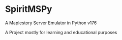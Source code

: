 # SpiritMSPy
A Maplestory Server Emulator in Python v176

A Project mostly for learning and educational purposes
